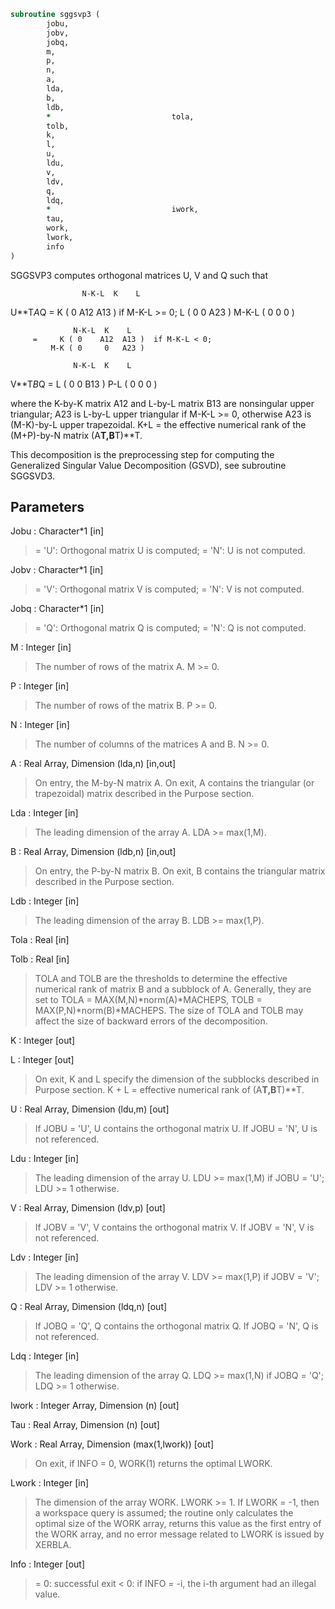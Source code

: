 ```fortran
subroutine sggsvp3 (
		jobu,
		jobv,
		jobq,
		m,
		p,
		n,
		a,
		lda,
		b,
		ldb,
		*                           tola,
		tolb,
		k,
		l,
		u,
		ldu,
		v,
		ldv,
		q,
		ldq,
		*                           iwork,
		tau,
		work,
		lwork,
		info
)
```

 SGGSVP3 computes orthogonal matrices U, V and Q such that

                    N-K-L  K    L
  U**T*A*Q =     K ( 0    A12  A13 )  if M-K-L >= 0;
                 L ( 0     0   A23 )
             M-K-L ( 0     0    0  )

                  N-K-L  K    L
         =     K ( 0    A12  A13 )  if M-K-L < 0;
             M-K ( 0     0   A23 )

                  N-K-L  K    L
  V**T*B*Q =   L ( 0     0   B13 )
             P-L ( 0     0    0  )

 where the K-by-K matrix A12 and L-by-L matrix B13 are nonsingular
 upper triangular; A23 is L-by-L upper triangular if M-K-L >= 0,
 otherwise A23 is (M-K)-by-L upper trapezoidal.  K+L = the effective
 numerical rank of the (M+P)-by-N matrix (A**T,B**T)**T.

 This decomposition is the preprocessing step for computing the
 Generalized Singular Value Decomposition (GSVD), see subroutine
 SGGSVD3.

## Parameters
Jobu : Character*1 [in]
> = 'U':  Orthogonal matrix U is computed;
> = 'N':  U is not computed.

Jobv : Character*1 [in]
> = 'V':  Orthogonal matrix V is computed;
> = 'N':  V is not computed.

Jobq : Character*1 [in]
> = 'Q':  Orthogonal matrix Q is computed;
> = 'N':  Q is not computed.

M : Integer [in]
> The number of rows of the matrix A.  M >= 0.

P : Integer [in]
> The number of rows of the matrix B.  P >= 0.

N : Integer [in]
> The number of columns of the matrices A and B.  N >= 0.

A : Real Array, Dimension (lda,n) [in,out]
> On entry, the M-by-N matrix A.
> On exit, A contains the triangular (or trapezoidal) matrix
> described in the Purpose section.

Lda : Integer [in]
> The leading dimension of the array A. LDA >= max(1,M).

B : Real Array, Dimension (ldb,n) [in,out]
> On entry, the P-by-N matrix B.
> On exit, B contains the triangular matrix described in
> the Purpose section.

Ldb : Integer [in]
> The leading dimension of the array B. LDB >= max(1,P).

Tola : Real [in]

Tolb : Real [in]
> TOLA and TOLB are the thresholds to determine the effective
> numerical rank of matrix B and a subblock of A. Generally,
> they are set to
> TOLA = MAX(M,N)*norm(A)*MACHEPS,
> TOLB = MAX(P,N)*norm(B)*MACHEPS.
> The size of TOLA and TOLB may affect the size of backward
> errors of the decomposition.

K : Integer [out]

L : Integer [out]
> On exit, K and L specify the dimension of the subblocks
> described in Purpose section.
> K + L = effective numerical rank of (A**T,B**T)**T.

U : Real Array, Dimension (ldu,m) [out]
> If JOBU = 'U', U contains the orthogonal matrix U.
> If JOBU = 'N', U is not referenced.

Ldu : Integer [in]
> The leading dimension of the array U. LDU >= max(1,M) if
> JOBU = 'U'; LDU >= 1 otherwise.

V : Real Array, Dimension (ldv,p) [out]
> If JOBV = 'V', V contains the orthogonal matrix V.
> If JOBV = 'N', V is not referenced.

Ldv : Integer [in]
> The leading dimension of the array V. LDV >= max(1,P) if
> JOBV = 'V'; LDV >= 1 otherwise.

Q : Real Array, Dimension (ldq,n) [out]
> If JOBQ = 'Q', Q contains the orthogonal matrix Q.
> If JOBQ = 'N', Q is not referenced.

Ldq : Integer [in]
> The leading dimension of the array Q. LDQ >= max(1,N) if
> JOBQ = 'Q'; LDQ >= 1 otherwise.

Iwork : Integer Array, Dimension (n) [out]

Tau : Real Array, Dimension (n) [out]

Work : Real Array, Dimension (max(1,lwork)) [out]
> On exit, if INFO = 0, WORK(1) returns the optimal LWORK.

Lwork : Integer [in]
> The dimension of the array WORK. LWORK >= 1.
> If LWORK = -1, then a workspace query is assumed; the routine
> only calculates the optimal size of the WORK array, returns
> this value as the first entry of the WORK array, and no error
> message related to LWORK is issued by XERBLA.

Info : Integer [out]
> = 0:  successful exit
> < 0:  if INFO = -i, the i-th argument had an illegal value.


